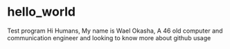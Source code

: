 # hello_world
Test program
Hi Humans, 
My name is Wael Okasha, A 46 old computer and communication engineer and looking to know more about github usage
